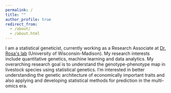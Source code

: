 ```yaml
---
permalink: /
title: ""
author_profile: true
redirect_from: 
  - /about/
  - /about.html
---
```


I am a statistical geneticist, currently working as a Research Associate at [Dr. Rosa's lab](https://www.gjmrosa.org/) (University of Wisconsin-Madison). My research interests include quantitative genetics, machine learning and data analytics. My overarching research goal is to understand the genotype-phenotype map in livestock species using statistical genetics. I’m interested in better understanding the genetic architecture of economically important traits and also applying and developing statistical methods for prediction in the multi-omics era.



